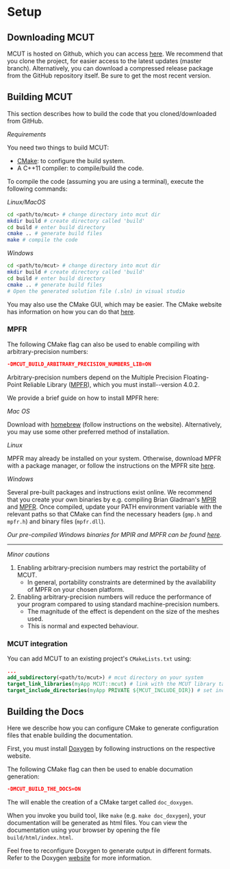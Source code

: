 # Setup

## Downloading MCUT

MCUT is hosted on Github, which you can access [here](https://github.com/cutdigital/mcut.git). We recommend that you clone the project, for easier access to the latest updates (master branch). Alternatively, you can download a compressed release package from the GitHub repository itself. Be sure to get the most recent version.

## Building MCUT

This section describes how to build the code that you cloned/downloaded from GitHub.

*Requirements*

You need two things to build MCUT:

* [CMake](https://cmake.org/): to configure the build system. 
* A C++11 compiler: to compile/build the code. 

To compile the code (assuming you are using a terminal), execute the following commands:

*Linux/MacOS*
```sh
cd <path/to/mcut> # change directory into mcut dir
mkdir build # create directory called 'build'
cd build # enter build directory
cmake .. # generate build files
make # compile the code
```

*Windows*
```sh
cd <path/to/mcut> # change directory into mcut dir
mkdir build # create directory called 'build'
cd build # enter build directory
cmake .. # generate build files
# Open the generated solution file (.sln) in visual studio
```

You may also use the CMake GUI, which may be easier. The CMake website has information on how you can do that [here](https://cmake.org/runningcmake/).

### MPFR

The following CMake flag can also be used to enable compiling with arbitrary-precision numbers:

```cmake
-DMCUT_BUILD_ARBITRARY_PRECISION_NUMBERS_LIB=ON
```

Arbitrary-precision numbers depend on the Multiple Precision Floating-Point Reliable Library ([MPFR](https://www.mpfr.org/)), which you must install--version 4.0.2. 

We provide a brief guide on how to install MPFR here:

*Mac OS*

Download with [homebrew](https://brewinstall.org/Install-mpfr-on-Mac-with-Brew/) (follow instructions on the website). Alternatively, you may use some other preferred method of installation. 

*Linux*

MPFR may already be installed on your system. Otherwise, download MPFR with a package manager, or follow the instructions on the MPFR site [here](https://www.mpfr.org/mpfr-current/mpfr.html).

*Windows*

Several pre-built packages and instructions exist online. We recommend that you create your own binaries by e.g. compiling Brian Gladman's [MPIR](https://github.com/BrianGladman/mpir ) and [MPFR](https://github.com/BrianGladman/mpfr). Once compiled, update your PATH environment variable with the relevant paths so that CMake can find the necessary headers (`gmp.h` and `mpfr.h`) and binary files (`mpfr.dll`).

_Our pre-compiled Windows binaries for MPIR and MPFR can be found [here](https://github.com/cutdigital/mcut.github.io/blob/master/docs/media/gmp-vs2017.zip)._

----

*Minor cautions*

1. Enabling arbitrary-precision numbers may restrict the portability of MCUT.      
    - In general, portability constraints are determined by the availability of MPFR on your chosen platform. 
2. Enabling arbitrary-precision numbers will reduce the performance of your program compared to using standard machine-precision numbers.  
    - The magnitude of the effect is dependent on the size of the meshes used. 
    - This is normal and expected behaviour.

### MCUT integration 

You can add MCUT to an existing project's `CMakeLists.txt` using:

```cmake
...
add_subdirectory(<path/to/mcut>) # mcut directory on your system
target_link_libraries(myApp MCUT::mcut) # link with the MCUT library target
target_include_directories(myApp PRIVATE ${MCUT_INCLUDE_DIR}) # set include dir of MCUT headers
```

## Building the Docs

Here we describe how you can configure CMake to generate configuration files that enable building the documentation.

First, you must install [Doxygen](https://www.doxygen.nl/index.html) by following instructions on the respective website.

The following CMake flag can then be used to enable documation generation:

```cmake
-DMCUT_BUILD_THE_DOCS=ON
```

The will enable the creation of a CMake target called ```doc_doxygen```.

When you invoke you build tool, like `make` (e.g. ```make doc_doxygen```), your documentation will be generated as html files. You can view the documentation using your browser by opening the file `build/html/index.html`. 

Feel free to reconfigure Doxygen to generate output in different formats. Refer to the Doxygen [website](https://www.doxygen.nl/index.html) for more information.